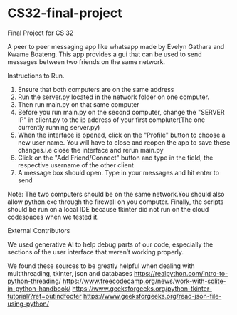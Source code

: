 # CS32-final-project
Final Project for  CS 32

A peer to peer messaging app like whatsapp made by Evelyn Gathara and Kwame Boateng.
This app provides a gui that can be used to send messages between two friends on the same network.

Instructions to Run.
1. Ensure that both computers are on the same address
2. Run the server.py located in the network folder on one computer.
3. Then run main.py on that same computer
4. Before you run main.py on the second computer, change the "SERVER IP" in client.py to the ip address of your first compluter(The one currently running server.py)
5. When the interface is opened, click on the "Profile" button to choose a new user name. You will have to close and reopen the app to save these changes.i.e close the interface and rerun main.py
6. Click on the "Add Friend/Connect" button and type in the field, the respective username of the other client
7. A message box should open. Type in your messages and hit enter to send

Note:
The two computers should be on the same network.You should also allow python.exe through the firewall on you computer. Finally, the scripts should be run on a local IDE because tkinter did not run on the cloud codespaces when we tested it.



External Contributors

We used generative AI to help debug parts of our code, especially the sections of the user interface that weren’t working properly.

We found these sources to be greatly helpful when dealing with multithreading, tkinter, json and databases
https://realpython.com/intro-to-python-threading/
https://www.freecodecamp.org/news/work-with-sqlite-in-python-handbook/
https://www.geeksforgeeks.org/python-tkinter-tutorial/?ref=outindfooter
https://www.geeksforgeeks.org/read-json-file-using-python/

